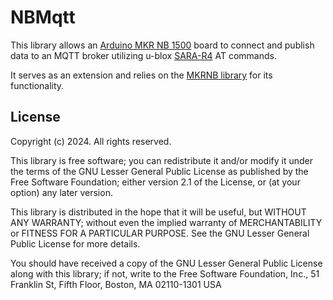 # NBMqtt

This library allows an [Arduino MKR NB 1500](https://docs.arduino.cc/hardware/mkr-nb-1500) board to connect and publish data to an MQTT broker utilizing u-blox [SARA-R4](https://www.u-blox.com/en/product/sara-r4-series?legacy=Current#Documentation-&-resources) AT commands.

It serves as an extension and relies on the [MKRNB library](https://github.com/arduino-libraries/MKRNB) for its functionality.

## License
Copyright (c) 2024. All rights reserved.

This library is free software; you can redistribute it and/or modify it under the terms of the GNU Lesser General Public License as published by the Free Software Foundation; either version 2.1 of the License, or (at your option) any later version.

This library is distributed in the hope that it will be useful, but WITHOUT ANY WARRANTY; without even the implied warranty of MERCHANTABILITY or FITNESS FOR A PARTICULAR PURPOSE. See the GNU Lesser General Public License for more details.

You should have received a copy of the GNU Lesser General Public License along with this library; if not, write to the Free Software Foundation, Inc., 51 Franklin St, Fifth Floor, Boston, MA 02110-1301 USA
